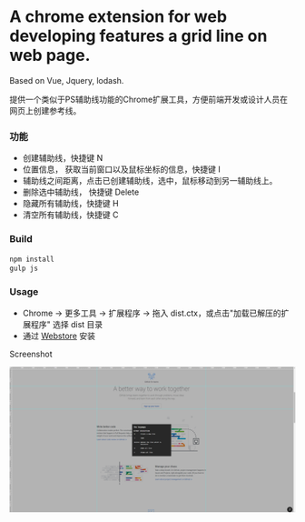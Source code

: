 # A chrome extension for web developing features a grid line on web page.

Based on Vue, Jquery, lodash.

提供一个类似于PS辅助线功能的Chrome扩展工具，方便前端开发或设计人员在网页上创建参考线。

### 功能

+ 创建辅助线，快捷键 N
+ 位置信息， 获取当前窗口以及鼠标坐标的信息，快捷键 I
+ 辅助线之间距离，点击已创建辅助线，选中，鼠标移动到另一辅助线上。
+ 删除选中辅助线， 快捷键 Delete
+ 隐藏所有辅助线，快捷键 H
+ 清空所有辅助线，快捷键 C

### Build

```javascript
npm install
gulp js
```

### Usage

+ Chrome -> 更多工具 -> 扩展程序 -> 拖入 dist.ctx，或点击"加载已解压的扩展程序" 选择 dist 目录
+ 通过 [Webstore](https://chrome.google.com/webstore/detail/measuring/cibkjdgbiinfkjoikhmnjpcoidgfafob?utm_source=chrome-ntp-icon) 安装

Screenshot

![Screenshot](screenshot.png)